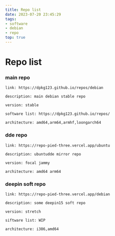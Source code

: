 ```yaml
---
title: Repo list
date: 2023-07-20 23:45:29
tags:
- software
- debian
- repo
top: true
---
```


# Repo list

### main repo
```
link: https://dpkg123.github.io/repos/debian

description: main debian stable repo

version: stable

software list: https://dpkg123.github.io/repos/

architecture: amd64,arm64,armhf,loongarch64
```
### dde repo
```
link: https://repo-pied-three.vercel.app/ubuntu

description: ubuntudde mirror repo

version: focal jammy

architecture: amd64 arm64
```
### deepin soft repo
```
link: https://repo-pied-three.vercel.app/debian

description: some deepin15 soft repo

version: stretch

siftware list: WIP

architecture: i386,amd64
```
